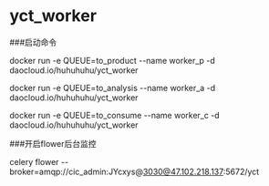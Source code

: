 # yct_worker

###启动命令

docker run -e QUEUE=to_product --name worker_p -d daocloud.io/huhuhuhu/yct_worker

docker run -e QUEUE=to_analysis --name worker_a -d daocloud.io/huhuhuhu/yct_worker

docker run -e QUEUE=to_consume --name worker_c -d daocloud.io/huhuhuhu/yct_worker

###开启flower后台监控

celery flower --broker=amqp://cic_admin:JYcxys@3030@47.102.218.137:5672/yct